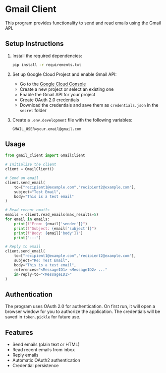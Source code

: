 # Gmail Client

This program provides functionality to send and read emails using the Gmail API.

## Setup Instructions

1. Install the required dependencies:
   ```bash
   pip install -r requirements.txt
   ```

2. Set up Google Cloud Project and enable Gmail API:
   - Go to the [Google Cloud Console](https://console.cloud.google.com/)
   - Create a new project or select an existing one
   - Enable the Gmail API for your project
   - Create OAuth 2.0 credentials
   - Download the credentials and save them as `credentials.json` in the `secret` folder


3. Create a `.env.development` file with the following variables:
   ```
   GMAIL_USER=your.email@gmail.com
   ```

## Usage

```python
from gmail_client import GmailClient

# Initialize the client
client = GmailClient()

# Send an email
client.send_email(
    to=["recipient1@example.com","recipient2@example.com"],
    subject="Test Email",
    body="This is a test email"
)

# Read recent emails
emails = client.read_emails(max_results=5)
for email in emails:
    print(f"From: {email['sender']}")
    print(f"Subject: {email['subject']}")
    print(f"Body: {email['body']}")
    print("---")

# Reply to email
client.send_email(
    to=["recipient1@example.com","recipient2@example.com"],
    subject="Re: Test Email",
    body="This is a test email",
    references="<MessageID1> <MessageID2> ..."
    in-reply-to="<MessageID1>"
)
```

## Authentication

The program uses OAuth 2.0 for authentication. On first run, it will open a browser window for you to authorize the application. The credentials will be saved in `token.pickle` for future use.

## Features

- Send emails (plain text or HTML)
- Read recent emails from inbox
- Reply emails
- Automatic OAuth2 authentication
- Credential persistence 